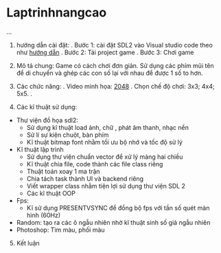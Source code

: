 # Laptrinhnangcao
...
1. hướng dẫn cài đặt:
 . Bước 1: cài đặt SDL2 vào Visual studio code theo như [hướng dẫn]()
 . Bước 2: Tải project game 
 . Bước 3: Chơi game
2. Mô tả chung:
 Game có cách chơi đơn giản. Sử dụng các phím mũi tên để di chuyển và ghép các con số lại với nhau để được 1 số to hơn.

3. Các chức năng:
 . Video minh họa: [2048]()
 . Chọn chế độ chơi: 3x3; 4x4; 5x5.
 . 
4. Các kĩ thuật sử dụng:
 - Thư viện đồ họa sdl2:
    - Sử dụng kĩ thuật load ảnh, chữ , phát âm thanh, nhạc nền 
    - Sử lí sự kiện chuột, bàn phím
    - Kĩ thuật bitmap font nhằm tối ưu bộ nhớ và tốc độ sử lý
 - Kĩ thuật lập trình
    - Sử dụng thư viện chuẩn vector để xử lý mảng hai chiều
    - Kĩ thuật chia file, code thành các file class riêng
    - Thuật toán xoay 1 ma trận 
    - Chia tách task thành UI và backend riêng
    - Viết wrapper class nhằm tiện lợi sử dụng thư viện SDL 2
    - Các kĩ thuật OOP
 - Fps:
    - Kĩ sử dụng PRESENTVSYNC để đồng bộ fps với tần số quét màn hình (60Hz)
 - Random: tạo ra các ô ngẫu nhiên nhờ kĩ thuật sinh số giả ngẫu nhiên
 - Photoshop: Tìm màu, phối màu

5. Kết luận
